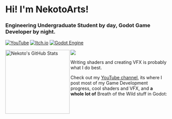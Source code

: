 # Hi! I'm NekotoArts!

### Engineering Undergraduate Student by day, Godot Game Developer by night.

[![YouTube](https://img.shields.io/badge/NekotoArts-%23FF0000.svg?style=for-the-badge&logo=YouTube&logoColor=white)](https://www.youtube.com/channel/UCD7K_FECPHTF0z5okAVlh0g/featured) [![Itch.io](https://img.shields.io/badge/Itch-%23FF0B34.svg?style=for-the-badge&logo=Itch.io&logoColor=white)](https://nekotoarts.itch.io/) [![Godot Engine](https://img.shields.io/badge/GODOT-%23FFFFFF.svg?style=for-the-badge&logo=godot-engine)](https://godotengine.org/)

<p align="left">
<a href="https://github.com/nekotogd/nekotogd">
  <img align="center" src="https://github-readme-stats.vercel.app/api?username=nekotogd&show_icons=true&theme=discord_old_blurple" />
</a>

<a href="https://github.com/nekotogd/nekotogd">
  <img align="left" height="200" src="https://github-readme-stats.vercel.app/api/top-langs/?username=nekotogd&theme=discord_old_blurple&layout=compact)](https://github.com/anuraghazra/github-readme-stats" alt="Nekoto's GitHub Stats" />
</a>
</p>

Writing shaders and creating VFX is probably what I do best.

Check out my [YouTube channel](https://www.youtube.com/channel/UCD7K_FECPHTF0z5okAVlh0g/featured), its where I post most of my Game Development progress, cool shaders and VFX, and **a whole lot of** Breath of the Wild stuff in Godot:
